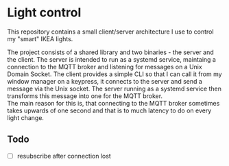 # Light control

This repository contains a small client/server architecture I use to control my "smart" IKEA lights.  

The project consists of a shared library and two binaries - the server and the client. The server is intended to run as a systemd service, maintaing a connection to the MQTT broker and listening for messages on a Unix Domain Socket. The client provides a simple CLI so that I can call it from my window manager on a keypress, it connects to the server and send a message via the Unix socket. The server running as a systemd service then transforms this message into one for the MQTT broker.  
The main reason for this is, that connecting to the MQTT broker sometimes takes upwards of one second and that is to much latency to do on every light change.


## Todo
* [ ] resubscribe after connection lost
 